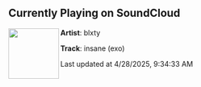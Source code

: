 ## Currently Playing on SoundCloud

[<img align="left" width="100" src="https://i1.sndcdn.com/artworks-0xskHEAjhcc1Q4Vg-xSxQAg-t500x500.png">](https://soundcloud.com/blxty/insane)

**Artist**: blxty 

**Track**: insane (exo)

Last updated at 4/28/2025, 9:34:33 AM
